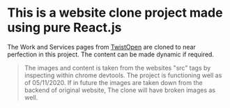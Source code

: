 
# This is a website clone project made using pure React.js
The Work and Services pages from [TwistOpen](https://twistopen.in) are cloned to near perfection in this project.
The content can be made dynamic if required.

>The images and content is taken from the websites "src" tags by inspecting within chrome devtools. The project is functioning well as of 05/11/2020. If in future the images are taken down from the backend of original website, The clone will have broken images as well.
